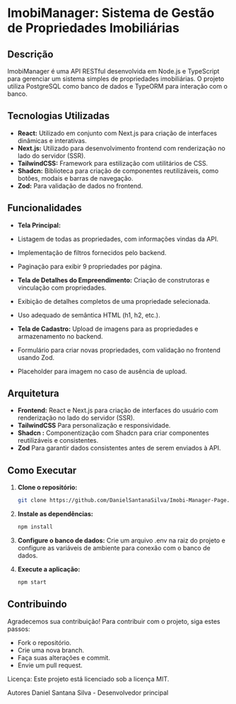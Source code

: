 # ImobiManager: Sistema de Gestão de Propriedades Imobiliárias

## Descrição

ImobiManager é uma API RESTful desenvolvida em Node.js e TypeScript para gerenciar um sistema simples de propriedades imobiliárias. O projeto utiliza PostgreSQL como banco de dados e TypeORM para interação com o banco. 

## Tecnologias Utilizadas

* **React:** Utilizado em conjunto com Next.js para criação de interfaces dinâmicas e interativas.
* **Next.js:** Utilizado para desenvolvimento frontend com renderização no lado do servidor (SSR).
* **TailwindCSS:** Framework para estilização com utilitários de CSS.
* **Shadcn:** Biblioteca para criação de componentes reutilizáveis, como botões, modais e barras de navegação.
* **Zod:** Para validação de dados no frontend.

## Funcionalidades

* **Tela Principal:**
* Listagem de todas as propriedades, com informações vindas da API.
* Implementação de filtros fornecidos pelo backend.
* Paginação para exibir 9 propriedades por página.

* **Tela de Detalhes do Empreendimento:** Criação de construtoras e vinculação com propriedades.
* Exibição de detalhes completos de uma propriedade selecionada.
* Uso adequado de semântica HTML (h1, h2, etc.).

* **Tela de Cadastro:** Upload de imagens para as propriedades e armazenamento no backend.
* Formulário para criar novas propriedades, com validação no frontend usando Zod.
* Placeholder para imagem no caso de ausência de upload.

## Arquitetura

* **Frontend:** React e Next.js para criação de interfaces do usuário com renderização no lado do servidor (SSR).
* **TailwindCSS** Para personalização e responsividade.
* **Shadcn :** Componentização com Shadcn para criar componentes reutilizáveis e consistentes.
* **Zod**  Para garantir dados consistentes antes de serem enviados à API.

## Como Executar

1. **Clone o repositório:**
   ```bash
   git clone https://github.com/DanielSantanaSilva/Imobi-Manager-Page.git

2. **Instale as dependências:**
   ```bash
   npm install

3. **Configure o banco de dados:**
Crie um arquivo .env na raiz do projeto e configure as variáveis de ambiente para conexão com o banco de dados.

4. **Execute a aplicação:**
   ```bash
   npm start

## Contribuindo
Agradecemos sua contribuição! Para contribuir com o projeto, siga estes passos:

* Fork o repositório.
* Crie uma nova branch.
* Faça suas alterações e commit.
* Envie um pull request.

Licença:
Este projeto está licenciado sob a licença MIT.

Autores
Daniel Santana Silva - Desenvolvedor principal